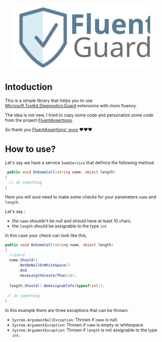 <h1 align=center>
<img src="https://github.com/mabroukmahdhi/Mahdhi.GuardFluently/blob/main/Assets/logo/logo.svg" >
</h1>

# Intoduction

This is a simple library that helps you to use [Microsoft.Toolkit.Diagnostics.Guard](https://docs.microsoft.com/en-us/dotnet/api/microsoft.toolkit.diagnostics.guard?view=win-comm-toolkit-dotnet-7.0) extensions with more fluency.

The idea is not new, I tried to copy some code and personalize some code from the project [FluentAssertions](https://github.com/fluentassertions/fluentassertions). 

So thank you [FluentAssertions' guys](https://github.com/fluentassertions/fluentassertions/graphs/contributors) ❤️❤️❤️

# How to use?

Let's say we have a service ```SomeService``` that defince the following method: 
```c#
 public void DoSomeCall(string name, object length)
{ 
  // do something
}
```
Here you will sure need to make some checks for your parameters ```name``` and ```length```. 

Let's say :
- the ```name``` shouldn't be null and should have at least 10 chars.
- the ```length``` should be assignable to the type ```int```

In this case your check can look like this,
```c#
public void DoSomeCall(string name, object length)
{
  //guard
  name.Should()
      .NotBeNullOrWhiteSpace()
      .And
      .HaveLengthGreaterThan(10);

  length.Should().BeAssignableTo(typeof(int));

 // do something
}
```
In this example there are three exceptions that can be thrown:
- ```System.ArgumentNullException```: Thrown if ```name``` is null.
- ```System.ArgumentException```: Thrown if ```name``` is empty or whitespace.
- ```System.ArgumentException```: Thrown if ```length``` is not assignable to the type  ```int```.
